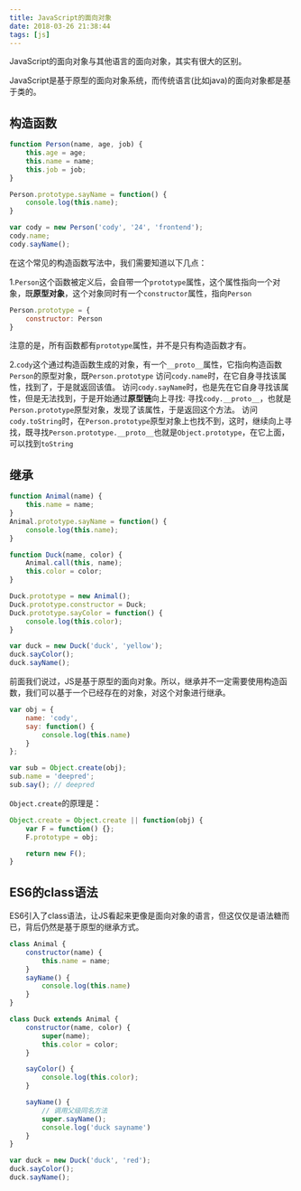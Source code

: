 ```yaml
---
title: JavaScript的面向对象
date: 2018-03-26 21:38:44
tags: [js]
---
```

JavaScript的面向对象与其他语言的面向对象，其实有很大的区别。

JavaScript是基于原型的面向对象系统，而传统语言(比如java)的面向对象都是基于类的。

## 构造函数
```javascript
function Person(name, age, job) {
    this.age = age;
    this.name = name;
    this.job = job;
}

Person.prototype.sayName = function() {
    console.log(this.name);
}
```
```javascript
var cody = new Person('cody', '24', 'frontend');
cody.name;
cody.sayName();
```
<!-- more -->

在这个常见的构造函数写法中，我们需要知道以下几点：

1.`Person`这个函数被定义后，会自带一个`prototype`属性，这个属性指向一个对象，既**原型对象**，这个对象同时有一个`constructor`属性，指向`Person`
```javascript
Person.prototype = {
    constructor: Person
}
```
注意的是，所有函数都有`prototype`属性，并不是只有构造函数才有。

2.`cody`这个通过构造函数生成的对象，有一个`__proto__`属性，它指向构造函数`Person`的原型对象，既`Person.prototype`
访问`cody.name`时，在它自身寻找该属性，找到了，于是就返回该值。
访问`cody.sayName`时，也是先在它自身寻找该属性，但是无法找到，于是开始通过**原型链**向上寻找: 寻找`cody.__proto__`，也就是`Person.prototype`原型对象，发现了该属性，于是返回这个方法。
访问`cody.toString`时，在`Person.prototype`原型对象上也找不到，这时，继续向上寻找，既寻找`Person.prototype.__proto__`也就是`Object.prototype`，在它上面，可以找到`toString`

## 继承
```javascript
function Animal(name) {
    this.name = name;
}
Animal.prototype.sayName = function() {
    console.log(this.name);
}

function Duck(name, color) {
    Animal.call(this, name);
    this.color = color;
}

Duck.prototype = new Animal();
Duck.prototype.constructor = Duck;
Duck.prototype.sayColor = function() {
    console.log(this.color);
}
```
```javascript
var duck = new Duck('duck', 'yellow');
duck.sayColor();
duck.sayName();
```

前面我们说过，JS是基于原型的面向对象。所以，继承并不一定需要使用构造函数，我们可以基于一个已经存在的对象，对这个对象进行继承。

```javascript
var obj = {
    name: 'cody',
    say: function() {
        console.log(this.name)
    }
};

var sub = Object.create(obj);
sub.name = 'deepred';
sub.say(); // deepred
```

`Object.create`的原理是：
```javascript
Object.create = Object.create || function(obj) {
    var F = function() {};
    F.prototype = obj;

    return new F();
}
```

## ES6的class语法

ES6引入了class语法，让JS看起来更像是面向对象的语言，但这仅仅是语法糖而已，背后仍然是基于原型的继承方式。

```javascript
class Animal {
    constructor(name) {
        this.name = name;
    }
    sayName() {
        console.log(this.name)
    }
}

class Duck extends Animal {
    constructor(name, color) {
        super(name);
        this.color = color;
    }

    sayColor() {
        console.log(this.color);
    }

    sayName() {
        // 调用父级同名方法
        super.sayName();
        console.log('duck sayname')
    }
}
```
```javascript
var duck = new Duck('duck', 'red');
duck.sayColor();
duck.sayName();
```